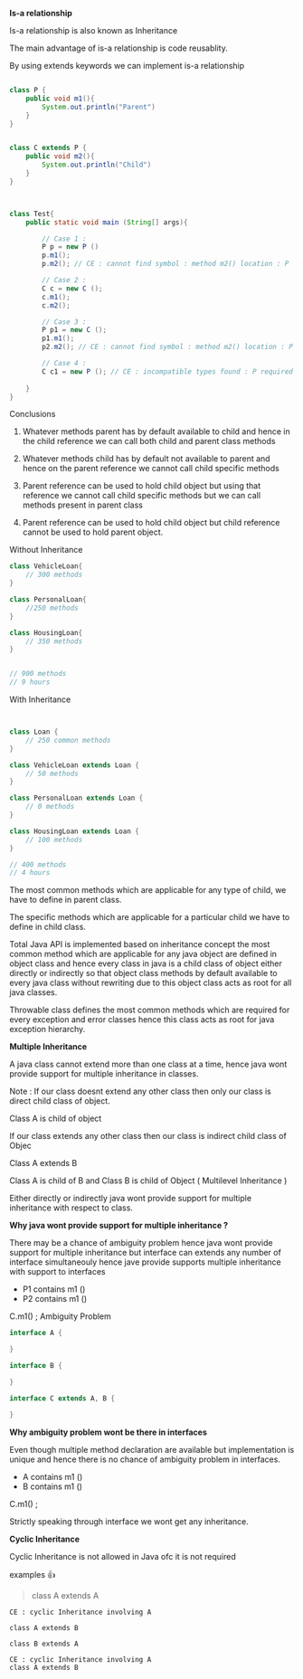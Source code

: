 **Is-a relationship**


Is-a relationship is also known as Inheritance

The main advantage of is-a relationship is code reusablity.  

By using extends keywords we can implement is-a relationship



```java

class P {
    public void m1(){
        System.out.println("Parent")
    }
}


class C extends P {
    public void m2(){
        System.out.println("Child")
    }
}



```


```java

class Test{
    public static void main (String[] args){

        // Case 1 :
        P p = new P ()
        p.m1();
        p.m2(); // CE : cannot find symbol : method m2() location : P

        // Case 2 : 
        C c = new C ();
        c.m1();
        c.m2();

        // Case 3 : 
        P p1 = new C ();
        p1.m1();
        p2.m2(); // CE : cannot find symbol : method m2() location : P

        // Case 4 : 
        C c1 = new P (); // CE : incompatible types found : P required : C 
         
    }
}

```

Conclusions

1. Whatever methods parent has by default available to child and hence in the child reference we can call both child and parent class methods

2. Whatever methods child has by default not available to parent and hence on the parent reference we cannot call child specific methods

3. Parent reference can be used to hold child object but using that reference we cannot call child specific methods but we can call methods present in parent class

4. Parent reference can be used to hold child object but child reference cannot be used to hold parent object.




Without Inheritance 


```java
class VehicleLoan{
    // 300 methods
}

class PersonalLoan{
    //250 methods
}

class HousingLoan{
    // 350 methods
}


// 900 methods
// 9 hours
```



With Inheritance

```java


class Loan {
    // 250 common methods
}

class VehicleLoan extends Loan {
    // 50 methods
}

class PersonalLoan extends Loan {
    // 0 methods
}

class HousingLoan extends Loan {
    // 100 methods
}

// 400 methods
// 4 hours
```


The most common methods which are applicable for any type of child, we have to define in parent class.

The specific methods which are applicable for a particular child we have to define in child class.

Total Java API is implemented based on inheritance concept the most common method which are applicable for any java object are defined in object class and hence every class in java is a child class of object either directly or indirectly so that object class methods by default available to every java class without rewriting due to this object class acts as root for all java classes.

Throwable class defines the most common methods which are required for every exception and error classes hence this class acts as root for java exception hierarchy.

**Multiple Inheritance**

A java class cannot extend more than one class at a time, hence java wont provide support for multiple inheritance in classes.

Note : If our class doesnt extend any other class then only our class is direct child class of object.

Class A is child of object

If our class extends any other class then our class is indirect child class of Objec

Class A extends B

Class A is child of B and Class B is child of Object  ( Multilevel Inheritance )



Either directly or indirectly java wont provide support for multiple inheritance with respect to class.

**Why java wont provide support for multiple inheritance ?**

There may be a chance of ambiguity problem hence java wont provide support for multiple inheritance but interface can extends any number of interface simultaneouly hence jave provide supports multiple inheritance with support to interfaces


- P1 contains m1 ()
- P2 contains m1 ()

C.m1() ; Ambiguity Problem


```java
interface A {

}

interface B {

}

interface C extends A, B {

}

```

**Why ambiguity problem wont be there in interfaces**

Even though multiple method declaration are available but implementation is unique and hence there is no chance of ambiguity problem in interfaces.

- A contains m1 ()
- B contains m1 ()

C.m1() ;

Strictly speaking through interface we wont get any inheritance.


**Cyclic Inheritance**


Cyclic Inheritance is not allowed in Java ofc it is not required 

examples 👍

> class A extends A

```
CE : cyclic Inheritance involving A
```
```
class A extends B

class B extends A
```

```
CE : cyclic Inheritance involving A
class A extends B
```
